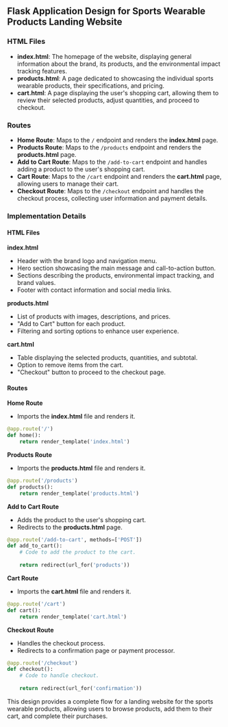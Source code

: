 ## Flask Application Design for Sports Wearable Products Landing Website

### HTML Files

- **index.html**: The homepage of the website, displaying general information about the brand, its products, and the environmental impact tracking features.
- **products.html**: A page dedicated to showcasing the individual sports wearable products, their specifications, and pricing.
- **cart.html**: A page displaying the user's shopping cart, allowing them to review their selected products, adjust quantities, and proceed to checkout.

### Routes

- **Home Route**: Maps to the `/` endpoint and renders the **index.html** page.
- **Products Route**: Maps to the `/products` endpoint and renders the **products.html** page.
- **Add to Cart Route**: Maps to the `/add-to-cart` endpoint and handles adding a product to the user's shopping cart.
- **Cart Route**: Maps to the `/cart` endpoint and renders the **cart.html** page, allowing users to manage their cart.
- **Checkout Route**: Maps to the `/checkout` endpoint and handles the checkout process, collecting user information and payment details.

### Implementation Details

#### HTML Files

**index.html**
- Header with the brand logo and navigation menu.
- Hero section showcasing the main message and call-to-action button.
- Sections describing the products, environmental impact tracking, and brand values.
- Footer with contact information and social media links.

**products.html**
- List of products with images, descriptions, and prices.
- "Add to Cart" button for each product.
- Filtering and sorting options to enhance user experience.

**cart.html**
- Table displaying the selected products, quantities, and subtotal.
- Option to remove items from the cart.
- "Checkout" button to proceed to the checkout page.

#### Routes

**Home Route**
- Imports the **index.html** file and renders it.

```python
@app.route('/')
def home():
    return render_template('index.html')
```

**Products Route**
- Imports the **products.html** file and renders it.

```python
@app.route('/products')
def products():
    return render_template('products.html')
```

**Add to Cart Route**
- Adds the product to the user's shopping cart.
- Redirects to the **products.html** page.

```python
@app.route('/add-to-cart', methods=['POST'])
def add_to_cart():
    # Code to add the product to the cart.
    
    return redirect(url_for('products'))
```

**Cart Route**
- Imports the **cart.html** file and renders it.

```python
@app.route('/cart')
def cart():
    return render_template('cart.html')
```

**Checkout Route**
- Handles the checkout process.
- Redirects to a confirmation page or payment processor.

```python
@app.route('/checkout')
def checkout():
    # Code to handle checkout.
    
    return redirect(url_for('confirmation'))
```

This design provides a complete flow for a landing website for the sports wearable products, allowing users to browse products, add them to their cart, and complete their purchases.